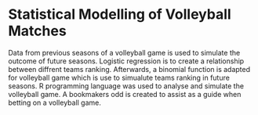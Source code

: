 # Statistical Modelling of Volleyball Matches

Data from previous seasons of a volleyball game is used to simulate the outcome of future seasons.
Logistic regression is to create a relationship between diffrent teams ranking. Afterwards, a binomial function is adapted for volleyball game which is use to simualute teams ranking in future seasons. R programming language was used to analyse and simulate the volleyball game. A bookmakers odd is created to assist as a guide when betting on a volleyball game.
